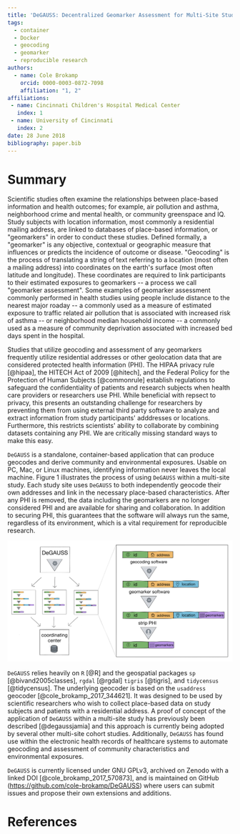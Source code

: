 ```yaml
---
title: 'DeGAUSS: Decentralized Geomarker Assessment for Multi-Site Studies'
tags:
  - container
  - Docker
  - geocoding
  - geomarker
  - reproducible research
authors:
  - name: Cole Brokamp
    orcid: 0000-0003-0872-7098
    affiliation: "1, 2"
affiliations:
 - name: Cincinnati Children's Hospital Medical Center
   index: 1
 - name: University of Cincinnati
   index: 2
date: 28 June 2018
bibliography: paper.bib
---
```


# Summary

Scientific studies often examine the relationships between place-based information and health outcomes; for example, air pollution and asthma, neighborhood crime and mental health, or community greenspace and IQ. Study subjects with location information, most commonly a residential mailing address, are linked to databases of place-based information, or "geomarkers" in order to conduct these studies. Defined formally, a "geomarker" is any objective, contextual or geographic measure that influences or predicts the incidence of outcome or disease. "Geocoding" is the process of translating a string of text referring to a location (most often a mailing address) into coordinates on the earth's surface (most often latitude and longitude). These coordinates are required to link participants to their estimated exposures to geomarkers -- a process we call "geomarker assessment". Some examples of geomarker assessment commonly performed in health studies using people include distance to the nearest major roaday -- a commonly used as a measure of estimated exposure to traffic related air pollution that is associated with increased risk of asthma -- or  neighborhood median household income -- a commonly used as a measure of community deprivation associated with increased bed days spent in the hospital.

Studies that utilize geocoding and assessment of any geomarkers frequently utilize residential addresses or other geolocation data that are considered protected health information (PHI). The HIPAA privacy rule [@hipaa], the HITECH Act of 2009 [@hitech], and the Federal Policy for the Protection of Human Subjects [@commonrule] establish regulations to safeguard the confidentiality of patients and research subjects when health care providers or researchers use PHI. While beneficial with repsect to privacy, this presents an outstanding challenge for researchers by preventing them from using external third party software to analyze and extract information from study participants' adddresses or locations. Furthermore, this restricts scientists' ability to collaborate by combining datasets containing any PHI. We are critically missing standard ways to make this easy.

`DeGAUSS` is a standalone, container-based application that can produce geocodes and derive community and environmental exposures. Usable on PC, Mac, or Linux machines, identifying information never leaves the local machine. Figure 1 illustrates the process of using `DeGAUSS` within a multi-site study. Each study site uses `DeGAUSS` to both independently geocode their own addresses and link in the necessary place-based characteristics. After any PHI is removed, the data including the geomarkers are no longer considered PHI and are available for sharing and collaboration. In addition to securing PHI, this guarantees that the software will always run the same, regardless of its environment, which is a vital requirement for reproducible research. 

![Illustration of DeGAUSS application within a multi-site study. Each site individually uses PHI to geocode and assign geomarkers.  After PHI is removed, the dataset can be shared or combined with other datasets for analysis.](degauss_diagram.jpg)

`DeGAUSS` relies heavily on `R` [@R] and the geospatial packages `sp` [@bivand2005classes], `rgdal` [@rgdal] `tigris` [@tigris], and `tidycensus` [@tidycensus]. The underlying geocoder is based on the `usaddress` geocoder [@cole_brokamp_2017_344621]. It was designed to be used by scientific researchers who wish to collect place-based data on study subjects and patients with a residential address. A proof of concept of the application of `DeGAUSS` within a multi-site study has previously been described [@degaussjamia] and this approach is currently being adopted by several other multi-site cohort studies. Additionally, `DeGAUSS` has found use within the electronic health records of healthcare systems to automate geocoding and assessment of community characteristics and environmental exposures.

`DeGAUSS` is currently licensed under GNU GPLv3, archived on Zenodo with a linked DOI [@cole_brokamp_2017_570873], and is maintained on GitHub (https://github.com/cole-brokamp/DeGAUSS) where users can submit issues and propose their own extensions and additions.

# References

